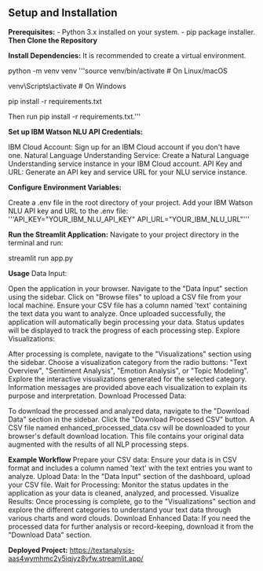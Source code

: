 ## Setup and Installation
**Prerequisites:**
    - Python 3.x installed on your system.
    - pip package installer.
**Then Clone the Repository**

**Install Dependencies:**
It is recommended to create a virtual environment.

python -m venv venv
'''source venv/bin/activate  # On Linux/macOS

venv\Scripts\activate  # On Windows

pip install -r requirements.txt

Then run pip install -r requirements.txt.'''


**Set up IBM Watson NLU API Credentials:**

IBM Cloud Account: Sign up for an IBM Cloud account if you don't have one.
Natural Language Understanding Service: Create a Natural Language Understanding service instance in your IBM Cloud account.
API Key and URL: Generate an API key and service URL for your NLU service instance.

**Configure Environment Variables:**

Create a .env file in the root directory of your project.
Add your IBM Watson NLU API key and URL to the .env file:
'''API_KEY="YOUR_IBM_NLU_API_KEY"
API_URL="YOUR_IBM_NLU_URL"'''


**Run the Streamlit Application:**
Navigate to your project directory in the terminal and run:

streamlit run app.py




**Usage**
Data Input:

Open the application in your browser.
Navigate to the "Data Input" section using the sidebar.
Click on "Browse files" to upload a CSV file from your local machine. Ensure your CSV file has a column named 'text' containing the text data you want to analyze.
Once uploaded successfully, the application will automatically begin processing your data. Status updates will be displayed to track the progress of each processing step.
Explore Visualizations:

After processing is complete, navigate to the "Visualizations" section using the sidebar.
Choose a visualization category from the radio buttons: "Text Overview", "Sentiment Analysis", "Emotion Analysis", or "Topic Modeling".
Explore the interactive visualizations generated for the selected category. Information messages are provided above each visualization to explain its purpose and interpretation.
Download Processed Data:

To download the processed and analyzed data, navigate to the "Download Data" section in the sidebar.
Click the "Download Processed CSV" button. A CSV file named enhanced_processed_data.csv will be downloaded to your browser's default download location. This file contains your original data augmented with the results of all NLP processing steps.




**Example Workflow**
Prepare your CSV data: Ensure your data is in CSV format and includes a column named 'text' with the text entries you want to analyze.
Upload Data: In the "Data Input" section of the dashboard, upload your CSV file.
Wait for Processing: Monitor the status updates in the application as your data is cleaned, analyzed, and processed.
Visualize Results: Once processing is complete, go to the "Visualizations" section and explore the different categories to understand your text data through various charts and word clouds.
Download Enhanced Data: If you need the processed data for further analysis or record-keeping, download it from the "Download Data" section.


**Deployed Project:**
https://textanalysis-aas4wymhmc2y5iqjyz8yfw.streamlit.app/
